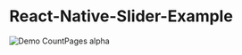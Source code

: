 # React-Native-Slider-Example


![Demo CountPages alpha](https://user-images.githubusercontent.com/48488384/158887337-85f7ef1e-595d-4809-a9f8-d7f08f84ee23.gif)



